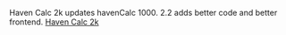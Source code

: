 Haven Calc 2k updates havenCalc 1000.
2.2 adds better code and better frontend. 
<a href="http://jprudolph03.github.io/havenCalc2k">Haven Calc 2k</a>
